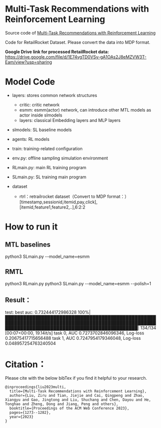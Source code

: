 # Multi-Task Recommendations with Reinforcement Learning
Source code of [Multi-Task Recommendations with Reinforcement Learning](https://dl.acm.org/doi/10.1145/3543507.3583467)

Code for RetailRocket Dataset. Please convert the data into MDP format.

**Google Drive link for processed RetailRocket data:** https://drive.google.com/file/d/1E74vgTD0VSy-gA1OAs2J8eMZVW3T-Eam/view?usp=sharing


# Model Code
+ layers: stores common network structures
  + critic: critic network
  + esmm: esmm(actor) network, can introduce other MTL models as actor inside slmodels
  + layers: classical Embedding layers and MLP layers
+ slmodels: SL baseline models
+ agents: RL models
+ train: training-related configuration
+ env.py: offline sampling simulation environment
+ RLmain.py: main RL training program
+ SLmain.py: SL training main program


+ dataset
  + rtrl：retrailrocket dataset（Convert to MDP format：）[timestamp,sessionid,itemid,pay,click], [itemid,feature1,feature2,..],6:2:2

# How to run it
## MTL baselines
python3 SLmain.py --model_name=esmm

## RMTL
python3 RLmain.py
python3 SLmain.py --model_name=esmm --polish=1

## Result：

test: best auc: 0.732444172986328
100%|████████████████████████████████████████████████████████████████████████████████████████████████████████████████████████████████████████████████| 134/134 [00:07<00:00, 19.14it/s]
task 0, AUC 0.7273702846096346, Log-loss 0.20675417715656488
task 1, AUC 0.7247954179346048, Log-loss 0.048957254763240504
   
# Citation：
Please cite with the below bibTex if you find it helpful to your research.

```
@inproceedings{liu2023multi,
  title={Multi-Task Recommendations with Reinforcement Learning},
  author={Liu, Ziru and Tian, Jiejie and Cai, Qingpeng and Zhao, Xiangyu and Gao, Jingtong and Liu, Shuchang and Chen, Dayou and He, Tonghao and Zheng, Dong and Jiang, Peng and others},
  booktitle={Proceedings of the ACM Web Conference 2023},
  pages={1273--1282},
  year={2023}
}
```

